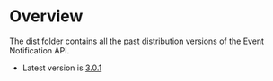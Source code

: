 # Overview

The [dist](.) folder contains all the past distribution versions of the Event Notification API.

* Latest version is [3.0.1](./v3.0.1/event-notification-openapi.yaml)
